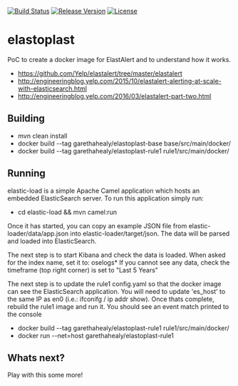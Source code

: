 [![Build Status](https://travis-ci.org/garethahealy/elastoplast.svg?branch=master)](https://travis-ci.org/garethahealy/elastoplast)
[![Release Version](https://img.shields.io/maven-central/v/com.garethahealy.elastoplast/elastoplast-parent.svg?maxAge=2592000)](https://mvnrepository.com/artifact/com.garethahealy.elastoplast/elastoplast-parent)
[![License](https://img.shields.io/hexpm/l/plug.svg?maxAge=2592000)]()

# elastoplast
PoC to create a docker image for ElastAlert and to understand how it works.

- https://github.com/Yelp/elastalert/tree/master/elastalert
- http://engineeringblog.yelp.com/2015/10/elastalert-alerting-at-scale-with-elasticsearch.html
- http://engineeringblog.yelp.com/2016/03/elastalert-part-two.html

## Building
- mvn clean install
- docker build --tag garethahealy/elastoplast-base base/src/main/docker/
- docker build --tag garethahealy/elastoplast-rule1 rule1/src/main/docker/

## Running
elastic-load is a simple Apache Camel application which hosts an embedded ElasticSearch server. To run this application simply run:
- cd elastic-load && mvn camel:run

Once it has started, you can copy an example JSON file from elastic-loader/data/app.json into elastic-loader/target/json.
The data will be parsed and loaded into ElasticSearch.

The next step is to start Kibana and check the data is loaded. When asked for the index name, set it to: oselogs*
If you cannot see any data, check the timeframe (top right corner) is set to "Last 5 Years"

The next step is to update the rule1 config.yaml so that the docker image can see the ElasticSearch application.
You will need to update 'es_host' to the same IP as en0 (i.e.: ifconifg / ip addr show).
Once thats complete, rebuild the rule1 image and run it. You should see an event match printed to the console

- docker build --tag garethahealy/elastoplast-rule1 rule1/src/main/docker/
- docker run --net=host garethahealy/elastoplast-rule1

## Whats next?
Play with this some more!

